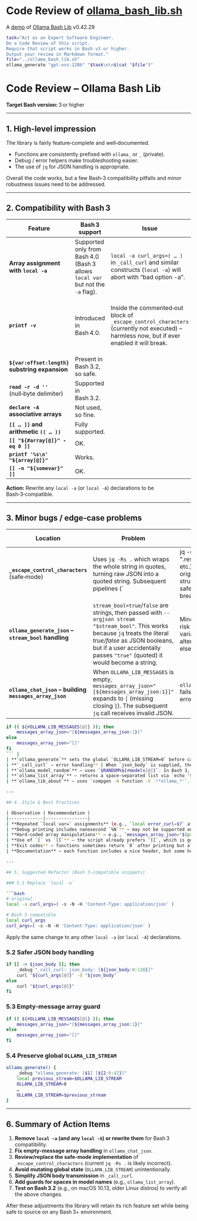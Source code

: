 # Code Review of [ollama_bash_lib.sh](../ollama_bash_lib.sh)

A [demo](../README.md#demos) of [Ollama Bash Lib](https://github.com/attogram/ollama-bash-lib) v0.42.29


```bash
task="Act as an Expert Software Engineer.
Do a Code Review of this script.
Require that script works in Bash v3 or higher.
Output your review in Markdown format."
file="../ollama_bash_lib.sh"
ollama_generate "gpt-oss:120b" "$task\n\n$(cat "$file")"
```
# Code Review – **Ollama Bash Lib**  

**Target Bash version:** 3 or higher  

---

## 1. High‑level impression  

The library is fairly feature‑complete and well‑documented.  
* Functions are consistently prefixed with `ollama_` or `_` (private).  
* Debug / error helpers make troubleshooting easier.  
* The use of `jq` for JSON handling is appropriate.  

Overall the code works, but a few Bash‑3 compatibility pitfalls and minor robustness issues need to be addressed.

---

## 2. Compatibility with Bash 3  

| Feature | Bash 3 support | Issue | Recommended fix |
|---------|----------------|-------|-----------------|
| **Array assignment with `local -a`** | Supported only from Bash 4.0 (Bash 3 allows `local var` but not the `-a` flag). | `local -a curl_args=( … )` in `_call_curl` and similar constructs (`local -a`) will abort with “bad option -a”. | Use `local curl_args` followed by `curl_args=( … )` or just `declare -a curl_args`. |
| **`printf -v`** | Introduced in Bash 4.0. | Inside the commented‑out block of `_escape_control_characters` (currently not executed) – harmless now, but if ever enabled it will break. | Replace with a temporary variable and a separate `printf` call, e.g. `chr=$(printf '\\%03o' "$b")`. |
| **`${var:offset:length}` substring expansion** | Present in Bash 3.2, so safe. |
| **`read -r -d ''`** (null‑byte delimiter) | Supported in Bash 3.2. |
| **`declare -A` associative arrays** | Not used, so fine. |
| **`[[ … ]]` and arithmetic `(( … ))`** | Fully supported. |
| **`[[ "${#array[@]}" -eq 0 ]]`** | OK. |
| **`printf '%s\n' "${array[@]}"`** | Works. |
| **`[[ -n "${somevar}" ]]`** | OK. |

**Action:** Rewrite any `local -a` (or `local -A`) declarations to be Bash‑3‑compatible.

---

## 3. Minor bugs / edge‑case problems  

| Location | Problem | Impact | Suggested improvement |
|----------|----------|--------|----------------------|
| **`_escape_control_characters`** (safe‑mode) | Uses `jq -Rs .` which wraps the whole string in quotes, turning raw JSON into a quoted string. Subsequent pipelines (`| jq -r ".response"` etc.) expect the original JSON structure, so safe‑mode can break the output. | Incorrect JSON when safe‑mode enabled. | Either keep the original (currently disabled) implementation, or explicitly strip the added quotes (`jq -Rs . | sed 's/^"//;s/"$//'`) – but the original implementation is more reliable. |
| **`ollama_generate_json` – `stream_bool` handling** | `stream_bool=true`/`false` are strings, then passed with `--argjson stream "$stream_bool"`. This works because `jq` treats the literal *true/false* as JSON booleans, but if a user accidentally passes `"true"` (quoted) it would become a string. | Minor – only a risk if the variable is altered elsewhere. | Keep as is, but add a comment clarifying that the variable must be the literal word `true`/`false`. |
| **`ollama_chat_json` – building `messages_array_json`** | When `OLLAMA_LIB_MESSAGES` is empty, `messages_array_json="[${messages_array_json:1}]"` expands to `[` (missing closing `]`). The subsequent `jq` call receives invalid JSON. | `ollama_chat_json` fails with “parse error …”. | Guard the empty‑array case:  

```bash
if (( ${#OLLAMA_LIB_MESSAGES[@]} )); then
    messages_array_json="[${messages_array_json:1}]"
else
    messages_array_json="[]"
fi
``` |
| **`ollama_generate`** sets the global `OLLAMA_LIB_STREAM=0` before calling `_generate_json`. This mutates global state unexpectedly for callers that may have wanted streaming enabled. | Side‑effects, confusing behavior. | Use a local variable to control streaming, or restore the previous value after the call. |
| **`_call_curl` – error handling** | When `json_body` is supplied, the function pipes the body to `curl` via `echo "$json_body" | curl …`. If the JSON contains leading hyphens (`-`), `echo` could interpret them as options to `echo`. Use `printf '%s' "$json_body"` or pass the data directly with `-d "$json_body"` (no `@-`). | Rare but possible malformed request. | Replace the pipeline with `curl "${curl_args[@]}" -d "$json_body"` (no `echo`). |
| **`ollama_model_random`** – uses `$RANDOM%${#models[@]}`. In Bash 3, the modulus operator works, but the `%` must be inside `$(( … ))`. The current syntax expands correctly, but quoting is missing. | Potential word‑splitting if variable empty. | Write as `echo "${models[RANDOM % ${#models[@]}]}"`. |
| **`ollama_list_array`** – returns a space‑separated list via `echo "${models[@]}"`. If any model name contains spaces, they will be split. | Incorrect parsing of model names. | Use a newline‑separated output (`printf '%s\n' "${models[@]}"`) and let the caller read with `readarray -t`. |
| **`ollama_lib_about`** – uses `compgen -A function -X '!*ollama_*'`. This excludes functions *that do not* contain `ollama_`. The `-X` pattern syntax is Bash 4+ (extended glob). Bash 3 supports it, but the pattern may need quoting. | Possible missing functions in older shells. | Test under Bash 3; if problems arise, fallback to `declare -F | cut -d' ' -f3` and filter with `grep '^ollama_'`. |

---

## 4. Style & Best Practices  

| Observation | Recommendation |
|-------------|----------------|
| **Repeated `local var=` assignments** (e.g., `local error_curl=$?` after a command) – fine, but the variable could be omitted by testing directly: `if ! _call_curl …; then …`. | Keep as is for readability, but consider simplifying. |
| **Debug printing includes nanosecond `%N`** – may not be supported on all platforms (e.g., macOS `date` lacks `%N`). | Use `${EPOCHREALTIME}` (Bash 5) or drop nanoseconds for portability. |
| **Hard‑coded array manipulations** – e.g., `messages_array_json="$(printf ",%s" "${OLLAMA_LIB_MESSAGES[@]}")"` – could be replaced by `printf '[%s]' "${OLLAMA_LIB_MESSAGES[*]}" | sed 's/^,//'`. | Current method works but note that `printf` will treat each element as a format string; ensure no `%` characters appear in messages. |
| **Use of `[` vs `[[`** – the script already prefers `[[`, which is good for Bash. | None. |
| **Exit codes** – functions sometimes return `0` after printing but also return the exit status of a pipeline (`$?`). Ensure the intended code is returned in all branches. | Add explicit `return 0` where the success path is clear. |
| **Documentation** – each function includes a nice header, but some headers say “Returns: 0 on success, 1 on error” while the code may return other non‑zero codes (e.g., curl’s exit status). | Either standardise on `return "$error"` or document that any non‑zero is an error. |

---

## 5. Suggested Refactor (Bash 3‑compatible snippets)

### 5.1 Replace `local -a`  

```bash
# original
local -a curl_args=( -s -N -H 'Content-Type: application/json' )

# Bash 3 compatible
local curl_args
curl_args=( -s -N -H 'Content-Type: application/json' )
```

Apply the same change to any other `local -a` (or `local -A`) declarations.

### 5.2 Safer JSON body handling  

```bash
if [[ -n $json_body ]]; then
    _debug "_call_curl: json_body: [${json_body:0:120}]"
    curl "${curl_args[@]}" -d "$json_body"
else
    curl "${curl_args[@]}"
fi
```

### 5.3 Empty‑message array guard  

```bash
if (( ${#OLLAMA_LIB_MESSAGES[@]} )); then
    messages_array_json="[${messages_array_json:1}]"
else
    messages_array_json="[]"
fi
```

### 5.4 Preserve global `OLLAMA_LIB_STREAM`  

```bash
ollama_generate() {
    _debug "ollama_generate: [$1] [${2:0:42}]"
    local previous_stream=$OLLAMA_LIB_STREAM
    OLLAMA_LIB_STREAM=0
    …
    OLLAMA_LIB_STREAM=$previous_stream
}
```

---

## 6. Summary of Action Items  

1. **Remove `local -a` (and any `local -A`) or rewrite them** for Bash 3 compatibility.  
2. **Fix empty‑message array handling** in `ollama_chat_json`.  
3. **Review/replace the safe‑mode implementation** of `_escape_control_characters` (current `jq -Rs .` is likely incorrect).  
4. **Avoid mutating global state** (`OLLAMA_LIB_STREAM`) unintentionally.  
5. **Simplify JSON body transmission** in `_call_curl`.  
6. **Add guards for spaces in model names** (e.g., `ollama_list_array`).  
7. **Test on Bash 3.2** (e.g., on macOS 10.13, older Linux distros) to verify all the above changes.  

After these adjustments the library will retain its rich feature set while being safe to source on any Bash 3+ environment.
